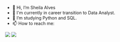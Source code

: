 - 👋 Hi, I’m Sheila Alves
- 👀 I'm currently in career transition to Data Analyst.
- 🌱 I’m studying Python and SQL.
- 📫 How to reach me:

<div> 
  <a href = "https://www.linkedin.com/in/sheila-alvess" target="_blank"><img src="https://img.shields.io/badge/-LinkedIn-%230077B5?style=for-the-badge&logo=linkedin&logoColor=white" target="_blank"></a> 
  <a href = "mailto:alves.she.santos@gmail.com"><img src="https://img.shields.io/badge/-Gmail-%23333?style=for-the-badge&logo=gmail&logoColor=white" target="_blank"></a>
   
</div>

